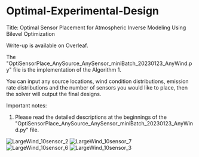 # Optimal-Experimental-Design
Title: Optimal Sensor Placement for Atmospheric Inverse Modeling Using Bilevel Optimization

Write-up is available on Overleaf.

The "OptiSensorPlace_AnySource_AnySensor_miniBatch_20230123_AnyWind.py" file is the implementation of the Algorithm 1.

You can input any source locations, wind condition distributions, emission rate distributions and the number of sensors you would like to place, then the solver will output the final designs.

 
 Important notes:
  1. Please read the detailed descriptions at the beginnings of the "OptiSensorPlace_AnySource_AnySensor_miniBatch_20230123_AnyWind.py" file.


![LargeWind_10sensor_2](https://user-images.githubusercontent.com/64560217/214189043-139bb40a-5056-46cb-98cc-3c8f8d01430d.png)
![LargeWind_10sensor_7](https://user-images.githubusercontent.com/64560217/214189209-84892cbc-350d-49a5-a4e1-07f4c9ca38fe.png)
![LargeWind_10sensor_6](https://user-images.githubusercontent.com/64560217/214189393-ef26b19b-a469-4e5a-babd-6c0dd544cf59.png)
![LargeWind_10sensor_3](https://user-images.githubusercontent.com/64560217/214190076-7486f1d8-d566-4d62-ab92-55e85d52b1ec.png)
